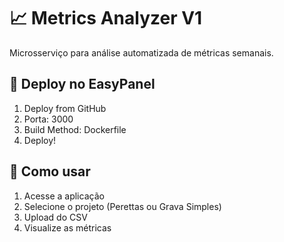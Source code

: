 # 📈 Metrics Analyzer V1

Microsserviço para análise automatizada de métricas semanais.

## 🚀 Deploy no EasyPanel

1. Deploy from GitHub
2. Porta: 3000
3. Build Method: Dockerfile
4. Deploy!

## 📖 Como usar

1. Acesse a aplicação
2. Selecione o projeto (Perettas ou Grava Simples)
3. Upload do CSV
4. Visualize as métricas
